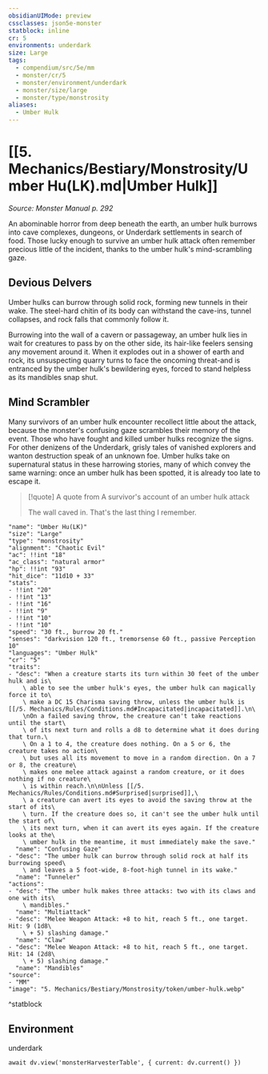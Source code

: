 ```yaml
---
obsidianUIMode: preview
cssclasses: json5e-monster
statblock: inline
cr: 5
environments: underdark
size: Large
tags:
  - compendium/src/5e/mm
  - monster/cr/5
  - monster/environment/underdark
  - monster/size/large
  - monster/type/monstrosity
aliases:
  - Umber Hulk
---
```

# [[5. Mechanics/Bestiary/Monstrosity/Umber Hu(LK).md|Umber Hulk]]
*Source: Monster Manual p. 292*

An abominable horror from deep beneath the earth, an umber hulk burrows into cave complexes, dungeons, or Underdark settlements in search of food. Those lucky enough to survive an umber hulk attack often remember precious little of the incident, thanks to the umber hulk's mind-scrambling gaze.

## Devious Delvers

Umber hulks can burrow through solid rock, forming new tunnels in their wake. The steel-hard chitin of its body can withstand the cave-ins, tunnel collapses, and rock falls that commonly follow it.

Burrowing into the wall of a cavern or passageway, an umber hulk lies in wait for creatures to pass by on the other side, its hair-like feelers sensing any movement around it. When it explodes out in a shower of earth and rock, its unsuspecting quarry turns to face the oncoming threat-and is entranced by the umber hulk's bewildering eyes, forced to stand helpless as its mandibles snap shut.

## Mind Scrambler

Many survivors of an umber hulk encounter recollect little about the attack, because the monster's confusing gaze scrambles their memory of the event. Those who have fought and killed umber hulks recognize the signs. For other denizens of the Underdark, grisly tales of vanished explorers and wanton destruction speak of an unknown foe. Umber hulks take on supernatural status in these harrowing stories, many of which convey the same warning: once an umber hulk has been spotted, it is already too late to escape it.

> [!quote] A quote from A survivor's account of an umber hulk attack  
> 
> The wall caved in. That's the last thing I remember.


```statblock
"name": "Umber Hu(LK)"
"size": "Large"
"type": "monstrosity"
"alignment": "Chaotic Evil"
"ac": !!int "18"
"ac_class": "natural armor"
"hp": !!int "93"
"hit_dice": "11d10 + 33"
"stats":
- !!int "20"
- !!int "13"
- !!int "16"
- !!int "9"
- !!int "10"
- !!int "10"
"speed": "30 ft., burrow 20 ft."
"senses": "darkvision 120 ft., tremorsense 60 ft., passive Perception 10"
"languages": "Umber Hulk"
"cr": "5"
"traits":
- "desc": "When a creature starts its turn within 30 feet of the umber hulk and is\
    \ able to see the umber hulk's eyes, the umber hulk can magically force it to\
    \ make a DC 15 Charisma saving throw, unless the umber hulk is [[/5. Mechanics/Rules/Conditions.md#Incapacitated|incapacitated]].\n\
    \nOn a failed saving throw, the creature can't take reactions until the start\
    \ of its next turn and rolls a d8 to determine what it does during that turn.\
    \ On a 1 to 4, the creature does nothing. On a 5 or 6, the creature takes no action\
    \ but uses all its movement to move in a random direction. On a 7 or 8, the creature\
    \ makes one melee attack against a random creature, or it does nothing if no creature\
    \ is within reach.\n\nUnless [[/5. Mechanics/Rules/Conditions.md#Surprised|surprised]],\
    \ a creature can avert its eyes to avoid the saving throw at the start of its\
    \ turn. If the creature does so, it can't see the umber hulk until the start of\
    \ its next turn, when it can avert its eyes again. If the creature looks at the\
    \ umber hulk in the meantime, it must immediately make the save."
  "name": "Confusing Gaze"
- "desc": "The umber hulk can burrow through solid rock at half its burrowing speed\
    \ and leaves a 5 foot-wide, 8-foot-high tunnel in its wake."
  "name": "Tunneler"
"actions":
- "desc": "The umber hulk makes three attacks: two with its claws and one with its\
    \ mandibles."
  "name": "Multiattack"
- "desc": "Melee Weapon Attack: +8 to hit, reach 5 ft., one target. Hit: 9 (1d8\
    \ + 5) slashing damage."
  "name": "Claw"
- "desc": "Melee Weapon Attack: +8 to hit, reach 5 ft., one target. Hit: 14 (2d8\
    \ + 5) slashing damage."
  "name": "Mandibles"
"source":
- "MM"
"image": "5. Mechanics/Bestiary/Monstrosity/token/umber-hulk.webp"
```
^statblock

## Environment

underdark

```dataviewjs
await dv.view('monsterHarvesterTable', { current: dv.current() })
```
